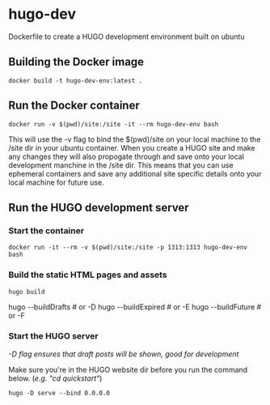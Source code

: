# hugo-dev
Dockerfile to create a HUGO development environment built on ubuntu

## Building the Docker image
```
docker build -t hugo-dev-env:latest .
```


## Run the Docker container
```
docker run -v $(pwd)/site:/site -it --rm hugo-dev-env bash
```

This will use the -v flag to bind the $(pwd)/site on your local machine to the /site dir in your ubuntu container. When you create a HUGO site and make any changes they will also propogate through and save onto your local development manchine in the /site dir. This means that you can use ephemeral containers and save any additional site specific details onto your local machine for future use.

## Run the HUGO development server

### Start the container
```
docker run -it --rm -v $(pwd)/site:/site -p 1313:1313 hugo-dev-env bash
```

### Build the static HTML pages and assets

```
hugo build
```
hugo --buildDrafts    # or -D
hugo --buildExpired   # or -E
hugo --buildFuture    # or -F

### Start the HUGO server
*-D flag ensures that draft posts will be shown, good for development*

Make sure you're in the HUGO website dir before you run the command below. (*e.g. "cd quickstart"*)

```
hugo -D serve --bind 0.0.0.0
```
